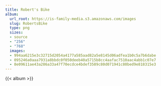 ```yaml
---
title: Robert's Bike
album:
  url_root: https://is-family-media.s3.amazonaws.com/images
  slug: RobertsBike
  type: png
  sizes:
  - source
  - "256"
  - "768"
  images:
  - 994aa6215e3c32715d2054a4177a585aad82a5e8145d06adfea1b0c5a7b6dabe
  - 095246a0aaa7931a8bbdc0f050deeb40a5715b8cc4aafac7510aac4abb1c07e7
  - 8e09611ae43a286a33a47f70ecdce4bdef3589c80d071941c80bed9e818315e3
---
```

{{< album >}}
